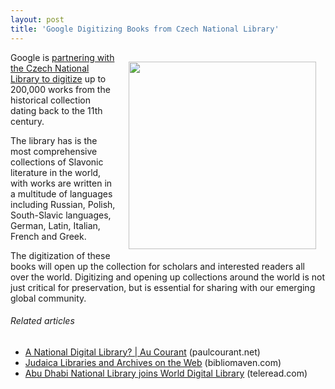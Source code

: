 ```yaml
---
layout: post
title: 'Google Digitizing Books from Czech National Library'
---
```

<a href="http://thepugetnews.com/wp-content/uploads/2008/12/dsc_0103_2.jpg" target="_blank"><img style="padding: 15px;" src="http://kinlane-productions.s3.amazonaws.com/random/czech-national-library.jpg" alt="" width="300" align="right" /></a>Google is <a href="http://booksearch.blogspot.com/2011/02/printed-treasures-from-golden-city.html" target="_blank">partnering with the Czech National Library to digitize</a> up to 200,000 works from the historical collection dating back to the 11th century.<p></p>
The library has is the most comprehensive collections of Slavonic literature in the world, with works are written in a multitude of languages including Russian, Polish, South-Slavic languages, German, Latin, Italian, French and Greek.<p></p>
The digitization of these books will open up the collection for scholars and interested readers all over the world.   Digitizing and opening up collections around the world is not just critical for preservation, but is essential for sharing with our emerging global community.
<h6 class="zemanta-related-title" style="font-size: 1em;">Related articles</h6>
<ul class="zemanta-article-ul">
	<li class="zemanta-article-ul-li"><a href="http://paulcourant.net/2010/10/12/a-national-digital-library/">A National Digital Library? | Au Courant</a> (paulcourant.net)</li>
	<li class="zemanta-article-ul-li"><a href="http://www.bibliomaven.com/">Judaica Libraries and Archives on the Web</a> (bibliomaven.com)</li>
	<li class="zemanta-article-ul-li"><a href="http://www.teleread.com/library/abu-dhabi-national-library-joing-world-digital-library/">Abu Dhabi National Library joins World Digital Library</a> (teleread.com)</li>
</ul>
